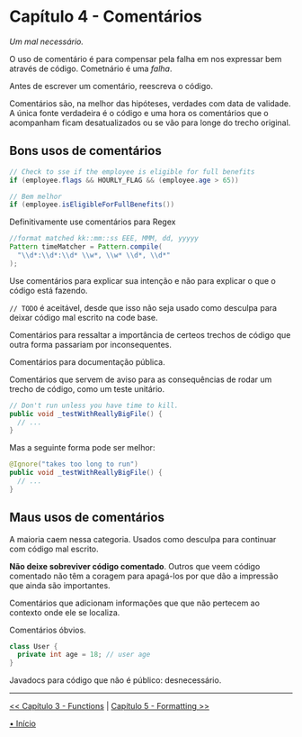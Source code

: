 # Capítulo 4 - Comentários
_Um mal necessário._

O uso de comentário é para compensar pela falha em nos expressar bem através de 
código. Cometnário é uma *_falha_*.

Antes de escrever um comentário, reescreva o código.

Comentários são, na melhor das hipóteses, verdades com data de validade. A única
fonte verdadeira é o código e uma hora os comentários que o acompanham ficam 
desatualizados ou se vão para longe do trecho original.

## Bons usos de comentários

```java
// Check to sse if the employee is eligible for full benefits
if (employee.flags && HOURLY_FLAG && (employee.age > 65))

// Bem melhor
if (employee.isEligibleForFullBenefits())
```

Definitivamente use comentários para Regex

```java
//format matched kk::mm::ss EEE, MMM, dd, yyyyy
Pattern timeMatcher = Pattern.compile(
  "\\d*:\\d*:\\d* \\w*, \\w* \\d*, \\d*"
);
```

Use comentários para explicar sua intenção e não para explicar o que o código
está fazendo.

`// TODO` é aceitável, desde que isso não seja usado como desculpa para deixar 
código mal escrito na code base.

Comentários para ressaltar a importância de certeos trechos de código que 
outra forma passariam por inconsequentes.

Comentários para documentação pública.

Comentários que servem de aviso para as consequências de rodar um trecho de 
código, como um teste unitário.

```java
// Don't run unless you have time to kill.
public void _testWithReallyBigFile() {
  // ...
}
```

Mas a seguinte forma pode ser melhor: 

```java
@Ignore("takes too long to run")
public void _testWithReallyBigFile() {
  // ...
}
```

## Maus usos de comentários
A maioria caem nessa categoria. Usados como desculpa para continuar com código 
mal escrito.

**Não deixe sobreviver código comentado**. Outros que veem código comentado não
têm a coragem para apagá-los por que dão a impressão que ainda são importantes.

Comentários que adicionam informações que que não pertecem ao contexto onde ele
se localiza.

Comentários óbvios.


```java
class User {
  private int age = 18; // user age
}
```

Javadocs para código que não é público: desnecessário.

---
[<< Capítulo 3 - Functions](./../chap3_Functions/README.md) |
[Capítulo 5 - Formatting >>]()

[• Início](../../README.md)

